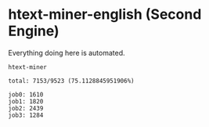 # htext-miner-english (Second Engine)

Everything doing here is automated.

```
htext-miner

total: 7153/9523 (75.1128845951906%)

job0: 1610
job1: 1820
job2: 2439
job3: 1284
```